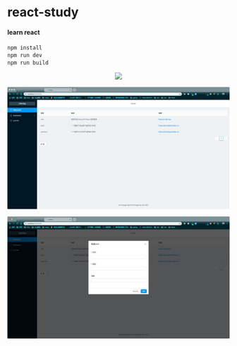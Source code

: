 # react-study
#### learn react


```bash
npm install
npm run dev
npm run build
```


<p align="center">
	<a href="https:www.littlebug.vip">
		<img src="http://littlebug.oss-cn-beijing.aliyuncs.com/www.littlebug.vip/favicon.ico" width="75">
	</a>
</p>

<p align="center">
	<a href="#">
		<img src="./01.png" width="">
	</a>
</p>

<p align="center">
	<a href="https:www.littlebug.vip">
		<img src="./02.png" width="">
	</a>
</p>

